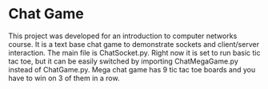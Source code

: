 # Chat Game

This project was developed for an introduction to computer networks course. 
It is a text base chat game to demonstrate sockets and client/server 
interaction. The main file is ChatSocket.py. Right now it is set to run basic 
tic tac toe, but it can be easily switched by importing ChatMegaGame.py instead
 of ChatGame.py. Mega chat game has 9 tic tac toe boards and you have to win
on 3 of them in a row.
